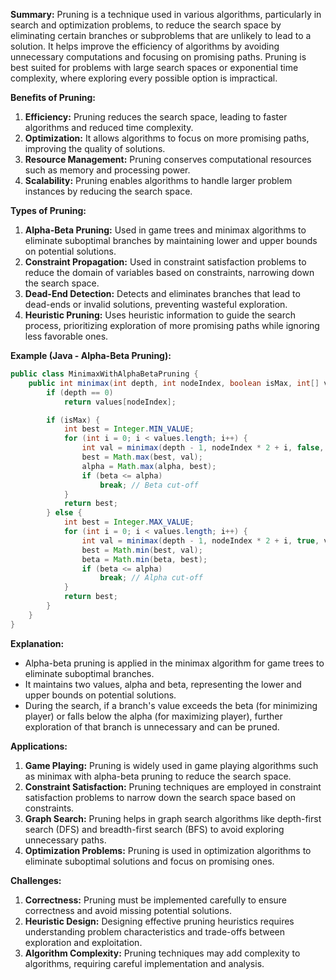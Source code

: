 

**Summary:**
Pruning is a technique used in various algorithms, particularly in search and optimization problems, to reduce the search space by eliminating certain branches or subproblems that are unlikely to lead to a solution. It helps improve the efficiency of algorithms by avoiding unnecessary computations and focusing on promising paths. Pruning is best suited for problems with large search spaces or exponential time complexity, where exploring every possible option is impractical.

**Benefits of Pruning:**
1. **Efficiency:** Pruning reduces the search space, leading to faster algorithms and reduced time complexity.
2. **Optimization:** It allows algorithms to focus on more promising paths, improving the quality of solutions.
3. **Resource Management:** Pruning conserves computational resources such as memory and processing power.
4. **Scalability:** Pruning enables algorithms to handle larger problem instances by reducing the search space.

**Types of Pruning:**
1. **Alpha-Beta Pruning:** Used in game trees and minimax algorithms to eliminate suboptimal branches by maintaining lower and upper bounds on potential solutions.
2. **Constraint Propagation:** Used in constraint satisfaction problems to reduce the domain of variables based on constraints, narrowing down the search space.
3. **Dead-End Detection:** Detects and eliminates branches that lead to dead-ends or invalid solutions, preventing wasteful exploration.
4. **Heuristic Pruning:** Uses heuristic information to guide the search process, prioritizing exploration of more promising paths while ignoring less favorable ones.

**Example (Java - Alpha-Beta Pruning):**

```java
public class MinimaxWithAlphaBetaPruning {
    public int minimax(int depth, int nodeIndex, boolean isMax, int[] values, int alpha, int beta) {
        if (depth == 0)
            return values[nodeIndex];

        if (isMax) {
            int best = Integer.MIN_VALUE;
            for (int i = 0; i < values.length; i++) {
                int val = minimax(depth - 1, nodeIndex * 2 + i, false, values, alpha, beta);
                best = Math.max(best, val);
                alpha = Math.max(alpha, best);
                if (beta <= alpha)
                    break; // Beta cut-off
            }
            return best;
        } else {
            int best = Integer.MAX_VALUE;
            for (int i = 0; i < values.length; i++) {
                int val = minimax(depth - 1, nodeIndex * 2 + i, true, values, alpha, beta);
                best = Math.min(best, val);
                beta = Math.min(beta, best);
                if (beta <= alpha)
                    break; // Alpha cut-off
            }
            return best;
        }
    }
}
```

**Explanation:**
- Alpha-beta pruning is applied in the minimax algorithm for game trees to eliminate suboptimal branches.
- It maintains two values, alpha and beta, representing the lower and upper bounds on potential solutions.
- During the search, if a branch's value exceeds the beta (for minimizing player) or falls below the alpha (for maximizing player), further exploration of that branch is unnecessary and can be pruned.

**Applications:**
1. **Game Playing:** Pruning is widely used in game playing algorithms such as minimax with alpha-beta pruning to reduce the search space.
2. **Constraint Satisfaction:** Pruning techniques are employed in constraint satisfaction problems to narrow down the search space based on constraints.
3. **Graph Search:** Pruning helps in graph search algorithms like depth-first search (DFS) and breadth-first search (BFS) to avoid exploring unnecessary paths.
4. **Optimization Problems:** Pruning is used in optimization algorithms to eliminate suboptimal solutions and focus on promising ones.

**Challenges:**
1. **Correctness:** Pruning must be implemented carefully to ensure correctness and avoid missing potential solutions.
2. **Heuristic Design:** Designing effective pruning heuristics requires understanding problem characteristics and trade-offs between exploration and exploitation.
3. **Algorithm Complexity:** Pruning techniques may add complexity to algorithms, requiring careful implementation and analysis.